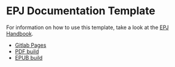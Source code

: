 # EPJ Documentation Template

For information on how to use this template,
take a look at the [EPJ Handbook](http://epj.pages.gitlab.ost.ch/handbook/handbook/documentation-template/).

- [Gitlab Pages](http://epj.pages.gitlab.ost.ch/documentation-template)
- [PDF build](http://epj.pages.gitlab.ost.ch/documentation-template/_static/doctemplate.pdf)
- [EPUB build](http://epj.pages.gitlab.ost.ch/documentation-template/_static/doctemplate.epub)
